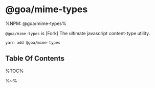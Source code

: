 # @goa/mime-types

%NPM: @goa/mime-types%

`@goa/mime-types` is [Fork] The ultimate javascript content-type utility.

```sh
yarn add @goa/mime-types
```

## Table Of Contents

%TOC%

%~%